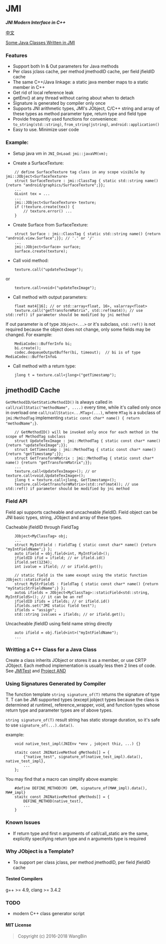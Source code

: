 # JMI
**_JNI Modern Interface in C++_**

[中文](README_zh_CN.md)

[Some Java Classes Written in JMI](https://github.com/wang-bin/AND.git)

### Features

- Support both In & Out parameters for Java methods
- Per class jclass cache, per method jmethodID cache, per field jfieldID cache
- The same C++/Java linkage: a static java member maps to a static member in C++
- Get rid of local reference leak
- getEnv() at any thread without caring about when to detach
- Signature is generated by compiler only once
- Supports JNI arithmetic types, JMI's JObject, C/C++ string and array of these types as method parameter type, return type and field type
- Provide frequently used functions for convenience: `to_string(std::string)`, `from_string(jstring)`, `android::application()`
- Easy to use. Minimize user code

### Example:
- Setup java vm in `JNI_OnLoad`: `jmi::javaVM(vm);`

- Create a SurfaceTexture: 
```
    // define SurfaceTexture tag class in any scope visibile by jmi::JObject<SurfaceTexture>
    struct SurfaceTexture : jmi::ClassTag { static std::string name() {return "android/graphics/SurfaceTexture";}};
    ...
    GLuint tex = ...
    ...
    jmi::JObject<SurfaceTexture> texture;
    if (!texture.create(tex)) {
        // texture.error() ...
    }
```

- Create Surface from SurfaceTexture:
```
    struct Surface : jmi::ClassTag { static std::string name() {return "android.view.Surface";}}; // '.' or '/'
    ...
    jmi::JObject<Surface> surface;
    surface.create(texture);
```

- Call void method:
```
    texture.call("updateTexImage");
```

or

```
    texture.call<void>("updateTexImage");
```

- Call method with output parameters:
```
    float mat4[16]; // or std::array<float, 16>, valarray<float>
    texture.call("getTransformMatrix", std::ref(mat4)); // use std::ref() if parameter should be modified by jni method
```

If out parameter is of type `JObject<...>` or it's subclass, `std::ref()` is not required because the object does not change, only some fields may be changed. For example:

```
    MediaCodec::BufferInfo bi;
    bi.create();
    codec.dequeueOutputBuffer(bi, timeout);  // bi is of type MediaCodec::BufferInfo&
```

- Call method with a return type:
```
    jlong t = texture.call<jlong>("getTimestamp");
```

## jmethodID Cache

 `GetMethodID/GetStaticMethodID()` is always called in `call/callStatic("methodName", ....)` every time, while it's called only once in overload one `call/callStatic<...MTag>(...)`, where `MTag` is a subclass of `jmi:MethodTag` implementing `static const char* name() { return "methodName";}`.

```
    // GetMethodID() will be invoked only once for each method in the scope of MethodTag subclass
    struct UpdateTexImage : jmi::MethodTag { static const char* name() {return "updateTexImage";}};
    struct GetTimestamp : jmi::MethodTag { static const char* name() {return "getTimestamp";}};
    struct GetTransformMatrix : jmi::MethodTag { static const char* name() {return "getTransformMatrix";}};
    ...
    texture.call<UpdateTexImage>(); // or texture.call<void,UpdateTexImage>();
    jlong t = texture.call<jlong, GetTimestamp>();
    texture.call<GetTransformMatrix>(std::ref(mat4)); // use std::ref() if parameter should be modified by jni method
```

### Field API

Field api supports cacheable and uncacheable jfieldID. Field object can be JNI basic types, string, JObject and array of these types.

Cacheable jfieldID through FieldTag

```
    JObject<MyClassTag> obj;
    ...
    struct MyIntField : FieldTag { static const char* name() {return "myIntFieldName";} };
    auto ifield = obj.field<int, MyIntField>();
    jfieldID ifid = ifield; // or ifield.id()
    ifield.set(1234);
    int ivalue = ifield; // or ifield.get();

    // static field is the same except using the static function JObject::staticField
    struct MyStrFieldS : FieldTag { static const char* name() {return "myStaticStrFieldName";} };
    auto& ifields = JObject<MyClassTag>::staticField<std::string, MyIntFieldS>(); // it can be an ref
    jfieldID ifids = ifields; // or ifield.id()
    ifields.set("JMI static field test");
    ifields = "assign";
    std::string ivalues = ifields; // or ifield.get();
```

Uncacheable jfieldID using field name string directly

```
    auto ifield = obj.field<int>("myIntFieldName");
    ...
```

### Writting a C++ Class for a Java Class

Create a class inherits JObject<YouClassTag> or stores it as a member, or use CRTP JObject<YouClass>. Each method implementation is usually less then 2 lines of code. See [JMITest](test/JMITest.h) and [Project AND](https://github.com/wang-bin/AND.git)

### Using Signatures Generated by Compiler

The function template `string signature_of(T)` returns the signature of type T. T can be JMI supported types (except jobject types because the class is determined at runtime), reference_wrapper, void, and function types whose return type and parameter types are of above types.

`string signature_of(T)` result string has static storage duration, so it's safe to use `signature_of(...).data()`.

example:

```
    void native_test_impl(JNIEnv *env , jobject thiz, ...) {}

    staitc const JNINativeMethod gMethods[] = {
        {"native_test", signature_of(native_test_impl).data(), native_test_impl},
        ...
    };
```

You may find that a macro can simplify above example:

```
    #define DEFINE_METHOD(M) {#M, signature_of(M##_impl).data(), M##_impl}
    staitc const JNINativeMethod gMethods[] = {
        DEFINE_METHOD(native_test),
        ...
    }
```


### Known Issues

- If return type and first n arguments of call/call_static are the same, explicitly specifying return type and n arguments type is required

### Why JObject is a Template?
- To support per class jclass, per method jmethodID, per field jfieldID cache

#### Tested Compilers

g++ >= 4.9, clang >= 3.4.2

### TODO
- modern C++ class generator script

#### MIT License
>Copyright (c) 2016-2018 WangBin

